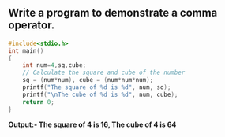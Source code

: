 ## Write a program to demonstrate a comma operator.
```c
#include<stdio.h>
int main()
{
    int num=4,sq,cube;
    // Calculate the square and cube of the number
    sq = (num*num), cube = (num*num*num);
    printf("The square of %d is %d", num, sq);
    printf("\nThe cube of %d is %d", num, cube);
    return 0;
}
```
**Output:- The square of 4 is 16,
The cube of 4 is 64**
